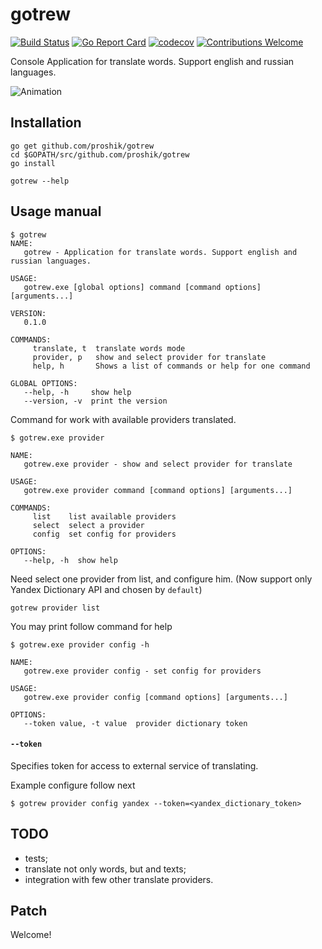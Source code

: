 # gotrew

[![Build Status](https://travis-ci.org/proshik/gotrew.svg?branch=master)](https://travis-ci.org/proshik/gotrew)
[![Go Report Card](https://goreportcard.com/badge/github.com/proshik/gotrew)](https://goreportcard.com/report/github.com/proshik/gotrew)
[![codecov](https://codecov.io/gh/proshik/jalmew/branch/master/graph/badge.svg)](https://codecov.io/gh/proshik/gotrew)
[![Contributions Welcome](https://img.shields.io/badge/contributions-welcome-brightgreen.svg?style=flat)](https://github.com/proshik/gotrew/issues)

Console Application for translate words. Support english and russian languages.

![Animation](https://github.com/proshik/gotrew/blob/master/public/intro.gif)

## Installation

```shell
go get github.com/proshik/gotrew
cd $GOPATH/src/github.com/proshik/gotrew
go install
```

```shell
gotrew --help
```

## Usage manual

```console
$ gotrew
NAME:
   gotrew - Application for translate words. Support english and russian languages.

USAGE:
   gotrew.exe [global options] command [command options] [arguments...]

VERSION:
   0.1.0

COMMANDS:
     translate, t  translate words mode
     provider, p   show and select provider for translate
     help, h       Shows a list of commands or help for one command

GLOBAL OPTIONS:
   --help, -h     show help
   --version, -v  print the version
```

Command <provider> for work with available providers translated.

```shell
$ gotrew.exe provider

NAME:
   gotrew.exe provider - show and select provider for translate

USAGE:
   gotrew.exe provider command [command options] [arguments...]

COMMANDS:
     list    list available providers
     select  select a provider
     config  set config for providers

OPTIONS:
   --help, -h  show help

```

Need select one provider from list, and configure him. (Now support only Yandex Dictionary API and chosen by `default`)

```shell
gotrew provider list
```

You may print follow command for help

```shell
$ gotrew.exe provider config -h

NAME:
   gotrew.exe provider config - set config for providers

USAGE:
   gotrew.exe provider config [command options] [arguments...]

OPTIONS:
   --token value, -t value  provider dictionary token
```

#### `--token`
Specifies token for access to external service of translating.

Example configure follow next 

```shell
$ gotrew provider config yandex --token=<yandex_dictionary_token>
```

## TODO

- tests; 
- translate not only words, but and texts;
- integration with few other translate providers.

## Patch 

Welcome!